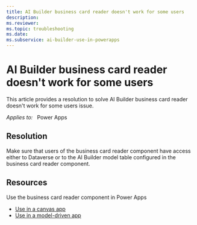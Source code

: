 ```yaml
---
title: AI Builder business card reader doesn't work for some users
description: 
ms.reviewer: 
ms.topic: troubleshooting
ms.date: 
ms.subservice: ai-builder-use-in-powerapps
---
```


# AI Builder business card reader doesn't work for some users

This article provides a resolution to solve AI Builder business card reader doesn't work for some users issue.

_Applies to:_ &nbsp; Power Apps


## Resolution

Make sure that users of the business card reader component have access either to Dataverse or to the AI Builder model table configured in the business card reader component.


## Resources

Use the business card reader component in Power Apps
- [Use in a canvas app](https://docs.microsoft.com/en-us/ai-builder/business-card-reader-component-in-powerapps)
- [Use in a model-driven app](https://docs.microsoft.com/en-us/ai-builder/business-card-reader-component-model-driven) 
